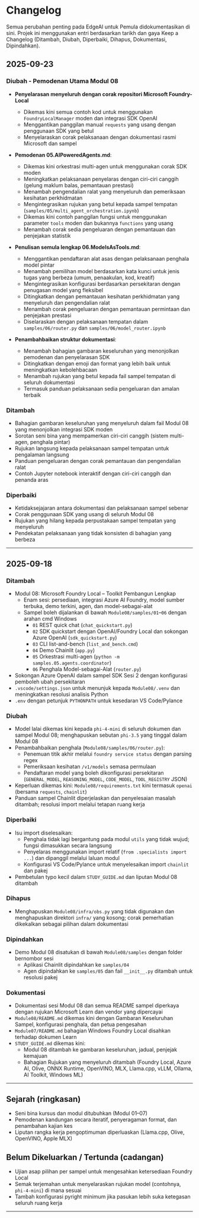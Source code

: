<!--
CO_OP_TRANSLATOR_METADATA:
{
  "original_hash": "906e890232c6c2e1dac4cccfeb449acd",
  "translation_date": "2025-09-25T00:44:03+00:00",
  "source_file": "CHANGELOG.md",
  "language_code": "ms"
}
-->
# Changelog

Semua perubahan penting pada EdgeAI untuk Pemula didokumentasikan di sini. Projek ini menggunakan entri berdasarkan tarikh dan gaya Keep a Changelog (Ditambah, Diubah, Diperbaiki, Dihapus, Dokumentasi, Dipindahkan).

## 2025-09-23

### Diubah - Pemodenan Utama Modul 08
- **Penyelarasan menyeluruh dengan corak repositori Microsoft Foundry-Local**
  - Dikemas kini semua contoh kod untuk menggunakan `FoundryLocalManager` moden dan integrasi SDK OpenAI
  - Menggantikan panggilan manual `requests` yang usang dengan penggunaan SDK yang betul
  - Menyelaraskan corak pelaksanaan dengan dokumentasi rasmi Microsoft dan sampel

- **Pemodenan 05.AIPoweredAgents.md**:
  - Dikemas kini orkestrasi multi-agen untuk menggunakan corak SDK moden
  - Meningkatkan pelaksanaan penyelaras dengan ciri-ciri canggih (gelung maklum balas, pemantauan prestasi)
  - Menambah pengendalian ralat yang menyeluruh dan pemeriksaan kesihatan perkhidmatan
  - Mengintegrasikan rujukan yang betul kepada sampel tempatan (`samples/05/multi_agent_orchestration.ipynb`)
  - Dikemas kini contoh panggilan fungsi untuk menggunakan parameter `tools` moden dan bukannya `functions` yang usang
  - Menambah corak sedia pengeluaran dengan pemantauan dan penjejakan statistik

- **Penulisan semula lengkap 06.ModelsAsTools.md**:
  - Menggantikan pendaftaran alat asas dengan pelaksanaan penghala model pintar
  - Menambah pemilihan model berdasarkan kata kunci untuk jenis tugas yang berbeza (umum, penaakulan, kod, kreatif)
  - Mengintegrasikan konfigurasi berdasarkan persekitaran dengan penugasan model yang fleksibel
  - Ditingkatkan dengan pemantauan kesihatan perkhidmatan yang menyeluruh dan pengendalian ralat
  - Menambah corak pengeluaran dengan pemantauan permintaan dan penjejakan prestasi
  - Diselaraskan dengan pelaksanaan tempatan dalam `samples/06/router.py` dan `samples/06/model_router.ipynb`

- **Penambahbaikan struktur dokumentasi**:
  - Menambah bahagian gambaran keseluruhan yang menonjolkan pemodenan dan penyelarasan SDK
  - Ditingkatkan dengan emoji dan format yang lebih baik untuk meningkatkan kebolehbacaan
  - Menambah rujukan yang betul kepada fail sampel tempatan di seluruh dokumentasi
  - Termasuk panduan pelaksanaan sedia pengeluaran dan amalan terbaik

### Ditambah
- Bahagian gambaran keseluruhan yang menyeluruh dalam fail Modul 08 yang menonjolkan integrasi SDK moden
- Sorotan seni bina yang mempamerkan ciri-ciri canggih (sistem multi-agen, penghala pintar)
- Rujukan langsung kepada pelaksanaan sampel tempatan untuk pengalaman langsung
- Panduan pengeluaran dengan corak pemantauan dan pengendalian ralat
- Contoh Jupyter notebook interaktif dengan ciri-ciri canggih dan penanda aras

### Diperbaiki
- Ketidaksejajaran antara dokumentasi dan pelaksanaan sampel sebenar
- Corak penggunaan SDK yang usang di seluruh Modul 08
- Rujukan yang hilang kepada perpustakaan sampel tempatan yang menyeluruh
- Pendekatan pelaksanaan yang tidak konsisten di bahagian yang berbeza

---

## 2025-09-18

### Ditambah
- Modul 08: Microsoft Foundry Local – Toolkit Pembangun Lengkap
  - Enam sesi: persediaan, integrasi Azure AI Foundry, model sumber terbuka, demo terkini, agen, dan model-sebagai-alat
  - Sampel boleh dijalankan di bawah `Module08/samples/01`–`06` dengan arahan cmd Windows
    - `01` REST quick chat (`chat_quickstart.py`)
    - `02` SDK quickstart dengan OpenAI/Foundry Local dan sokongan Azure OpenAI (`sdk_quickstart.py`)
    - `03` CLI list-and-bench (`list_and_bench.cmd`)
    - `04` Demo Chainlit (`app.py`)
    - `05` Orkestrasi multi-agen (`python -m samples.05.agents.coordinator`)
    - `06` Penghala Model-sebagai-Alat (`router.py`)
- Sokongan Azure OpenAI dalam sampel SDK Sesi 2 dengan konfigurasi pemboleh ubah persekitaran
- `.vscode/settings.json` untuk menunjuk kepada `Module08/.venv` dan meningkatkan resolusi analisis Python
- `.env` dengan petunjuk `PYTHONPATH` untuk kesedaran VS Code/Pylance

### Diubah
- Model lalai dikemas kini kepada `phi-4-mini` di seluruh dokumen dan sampel Modul 08; menghapuskan sebutan `phi-3.5` yang tinggal dalam Modul 08
- Penambahbaikan penghala (`Module08/samples/06/router.py`):
  - Penemuan titik akhir melalui `foundry service status` dengan parsing regex
  - Pemeriksaan kesihatan `/v1/models` semasa permulaan
  - Pendaftaran model yang boleh dikonfigurasi persekitaran (`GENERAL_MODEL`, `REASONING_MODEL`, `CODE_MODEL`, `TOOL_REGISTRY` JSON)
- Keperluan dikemas kini: `Module08/requirements.txt` kini termasuk `openai` (bersama `requests`, `chainlit`)
- Panduan sampel Chainlit diperjelaskan dan penyelesaian masalah ditambah; resolusi import melalui tetapan ruang kerja

### Diperbaiki
- Isu import diselesaikan:
  - Penghala tidak lagi bergantung pada modul `utils` yang tidak wujud; fungsi dimasukkan secara langsung
  - Penyelaras menggunakan import relatif (`from .specialists import ...`) dan dipanggil melalui laluan modul
  - Konfigurasi VS Code/Pylance untuk menyelesaikan import `chainlit` dan pakej
- Pembetulan typo kecil dalam `STUDY_GUIDE.md` dan liputan Modul 08 ditambah

### Dihapus
- Menghapuskan `Module08/infra/obs.py` yang tidak digunakan dan menghapuskan direktori `infra/` yang kosong; corak pemerhatian dikekalkan sebagai pilihan dalam dokumentasi

### Dipindahkan
- Demo Modul 08 disatukan di bawah `Module08/samples` dengan folder bernombor sesi
  - Aplikasi Chainlit dipindahkan ke `samples/04`
  - Agen dipindahkan ke `samples/05` dan fail `__init__.py` ditambah untuk resolusi pakej

### Dokumentasi
- Dokumentasi sesi Modul 08 dan semua README sampel diperkaya dengan rujukan Microsoft Learn dan vendor yang dipercayai
- `Module08/README.md` dikemas kini dengan Gambaran Keseluruhan Sampel, konfigurasi penghala, dan petua pengesahan
- `Module07/README.md` bahagian Windows Foundry Local disahkan terhadap dokumen Learn
- `STUDY_GUIDE.md` dikemas kini:
  - Modul 08 ditambah ke gambaran keseluruhan, jadual, penjejak kemajuan
  - Bahagian Rujukan yang menyeluruh ditambah (Foundry Local, Azure AI, Olive, ONNX Runtime, OpenVINO, MLX, Llama.cpp, vLLM, Ollama, AI Toolkit, Windows ML)

---

## Sejarah (ringkasan)
- Seni bina kursus dan modul ditubuhkan (Modul 01–07)
- Pemodenan kandungan secara iteratif, penyeragaman format, dan penambahan kajian kes
- Liputan rangka kerja pengoptimuman diperluaskan (Llama.cpp, Olive, OpenVINO, Apple MLX)

## Belum Dikeluarkan / Tertunda (cadangan)
- Ujian asap pilihan per sampel untuk mengesahkan ketersediaan Foundry Local
- Semak terjemahan untuk menyelaraskan rujukan model (contohnya, `phi-4-mini`) di mana sesuai
- Tambah konfigurasi pyright minimum jika pasukan lebih suka ketegasan seluruh ruang kerja

---


